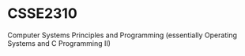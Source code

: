 # CSSE2310
Computer Systems Principles and Programming (essentially Operating Systems and C Programming II)
